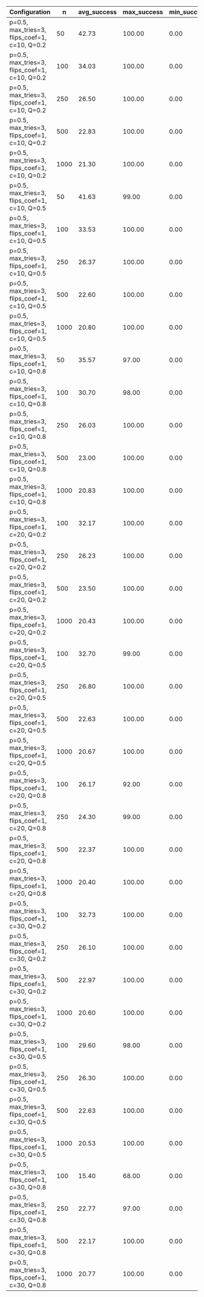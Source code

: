 | Configuration                                 |    n |   avg_success |   max_success |   min_success |   avg_total_flips |   avg_time |   phase_transition |
|-----------------------------------------------|------|---------------|---------------|---------------|-------------------|------------|--------------------|
| p=0.5, max_tries=3, flips_coef=1, c=10, Q=0.2 |   50 |         42.73 |        100.00 |          0.00 |          10341.20 |       4.17 |               3.70 |
| p=0.5, max_tries=3, flips_coef=1, c=10, Q=0.2 |  100 |         34.03 |        100.00 |          0.00 |          22808.83 |       5.59 |               3.50 |
| p=0.5, max_tries=3, flips_coef=1, c=10, Q=0.2 |  250 |         26.50 |        100.00 |          0.00 |          61071.57 |       9.12 |               3.30 |
| p=0.5, max_tries=3, flips_coef=1, c=10, Q=0.2 |  500 |         22.83 |        100.00 |          0.00 |         125979.73 |      26.20 |               3.20 |
| p=0.5, max_tries=3, flips_coef=1, c=10, Q=0.2 | 1000 |         21.30 |        100.00 |          0.00 |         255059.17 |      97.24 |               3.10 |
| p=0.5, max_tries=3, flips_coef=1, c=10, Q=0.5 |   50 |         41.63 |         99.00 |          0.00 |          10427.37 |       4.18 |               3.70 |
| p=0.5, max_tries=3, flips_coef=1, c=10, Q=0.5 |  100 |         33.53 |        100.00 |          0.00 |          22777.73 |       3.34 |               3.50 |
| p=0.5, max_tries=3, flips_coef=1, c=10, Q=0.5 |  250 |         26.37 |        100.00 |          0.00 |          61170.40 |       9.27 |               3.30 |
| p=0.5, max_tries=3, flips_coef=1, c=10, Q=0.5 |  500 |         22.60 |        100.00 |          0.00 |         125880.57 |      28.14 |               3.20 |
| p=0.5, max_tries=3, flips_coef=1, c=10, Q=0.5 | 1000 |         20.80 |        100.00 |          0.00 |         256049.70 |     101.59 |               3.10 |
| p=0.5, max_tries=3, flips_coef=1, c=10, Q=0.8 |   50 |         35.57 |         97.00 |          0.00 |          10867.33 |       4.12 |               3.60 |
| p=0.5, max_tries=3, flips_coef=1, c=10, Q=0.8 |  100 |         30.70 |         98.00 |          0.00 |          23322.20 |       5.65 |               3.40 |
| p=0.5, max_tries=3, flips_coef=1, c=10, Q=0.8 |  250 |         26.03 |        100.00 |          0.00 |          61353.77 |       9.48 |               3.30 |
| p=0.5, max_tries=3, flips_coef=1, c=10, Q=0.8 |  500 |         23.00 |        100.00 |          0.00 |         125943.37 |      27.37 |               3.20 |
| p=0.5, max_tries=3, flips_coef=1, c=10, Q=0.8 | 1000 |         20.83 |        100.00 |          0.00 |         255688.40 |     102.15 |               3.10 |
| p=0.5, max_tries=3, flips_coef=1, c=20, Q=0.2 |  100 |         32.17 |        100.00 |          0.00 |          23103.00 |       3.66 |               3.40 |
| p=0.5, max_tries=3, flips_coef=1, c=20, Q=0.2 |  250 |         26.23 |        100.00 |          0.00 |          61227.60 |       8.98 |               3.20 |
| p=0.5, max_tries=3, flips_coef=1, c=20, Q=0.2 |  500 |         23.50 |        100.00 |          0.00 |         125450.47 |      25.31 |               3.20 |
| p=0.5, max_tries=3, flips_coef=1, c=20, Q=0.2 | 1000 |         20.43 |        100.00 |          0.00 |         255981.67 |     100.70 |               3.10 |
| p=0.5, max_tries=3, flips_coef=1, c=20, Q=0.5 |  100 |         32.70 |         99.00 |          0.00 |          23019.00 |       3.82 |               3.40 |
| p=0.5, max_tries=3, flips_coef=1, c=20, Q=0.5 |  250 |         26.80 |        100.00 |          0.00 |          61042.73 |       9.34 |               3.30 |
| p=0.5, max_tries=3, flips_coef=1, c=20, Q=0.5 |  500 |         22.63 |        100.00 |          0.00 |         126130.07 |      27.74 |               3.20 |
| p=0.5, max_tries=3, flips_coef=1, c=20, Q=0.5 | 1000 |         20.67 |        100.00 |          0.00 |         255847.37 |     102.32 |               3.10 |
| p=0.5, max_tries=3, flips_coef=1, c=20, Q=0.8 |  100 |         26.17 |         92.00 |          0.00 |          24083.43 |       3.82 |               3.30 |
| p=0.5, max_tries=3, flips_coef=1, c=20, Q=0.8 |  250 |         24.30 |         99.00 |          0.00 |          62209.63 |       9.65 |               3.20 |
| p=0.5, max_tries=3, flips_coef=1, c=20, Q=0.8 |  500 |         22.37 |        100.00 |          0.00 |         126589.67 |      28.24 |               3.20 |
| p=0.5, max_tries=3, flips_coef=1, c=20, Q=0.8 | 1000 |         20.40 |        100.00 |          0.00 |         256878.70 |      93.91 |               3.10 |
| p=0.5, max_tries=3, flips_coef=1, c=30, Q=0.2 |  100 |         32.73 |        100.00 |          0.00 |          22994.63 |       6.28 |               3.50 |
| p=0.5, max_tries=3, flips_coef=1, c=30, Q=0.2 |  250 |         26.10 |        100.00 |          0.00 |          61140.00 |       9.03 |               3.30 |
| p=0.5, max_tries=3, flips_coef=1, c=30, Q=0.2 |  500 |         22.97 |        100.00 |          0.00 |         126045.90 |      25.42 |               3.20 |
| p=0.5, max_tries=3, flips_coef=1, c=30, Q=0.2 | 1000 |         20.60 |        100.00 |          0.00 |         255684.23 |     100.17 |               3.10 |
| p=0.5, max_tries=3, flips_coef=1, c=30, Q=0.5 |  100 |         29.60 |         98.00 |          0.00 |          23571.53 |       6.54 |               3.30 |
| p=0.5, max_tries=3, flips_coef=1, c=30, Q=0.5 |  250 |         26.30 |        100.00 |          0.00 |          61298.20 |       9.27 |               3.30 |
| p=0.5, max_tries=3, flips_coef=1, c=30, Q=0.5 |  500 |         22.63 |        100.00 |          0.00 |         126147.90 |      27.37 |               3.20 |
| p=0.5, max_tries=3, flips_coef=1, c=30, Q=0.5 | 1000 |         20.53 |        100.00 |          0.00 |         256414.37 |     102.50 |               3.10 |
| p=0.5, max_tries=3, flips_coef=1, c=30, Q=0.8 |  100 |         15.40 |         68.00 |          0.00 |          26303.57 |       4.18 |               2.90 |
| p=0.5, max_tries=3, flips_coef=1, c=30, Q=0.8 |  250 |         22.77 |         97.00 |          0.00 |          62866.33 |       9.78 |               3.20 |
| p=0.5, max_tries=3, flips_coef=1, c=30, Q=0.8 |  500 |         22.17 |        100.00 |          0.00 |         126962.90 |      27.89 |               3.20 |
| p=0.5, max_tries=3, flips_coef=1, c=30, Q=0.8 | 1000 |         20.77 |        100.00 |          0.00 |         256309.37 |      25.64 |               3.10 |